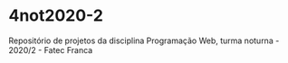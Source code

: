 # 4not2020-2
Repositório de projetos da disciplina Programação Web, turma noturna - 2020/2 - Fatec Franca
